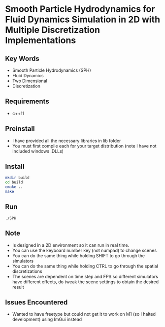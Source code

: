 # Smooth Particle Hydrodynamics for Fluid Dynamics Simulation in 2D with Multiple Discretization Implementations

## Key Words

- Smooth Particle Hydrodynamics (SPH)
- Fluid Dynamics
- Two Dimensional
- Discretization

## Requirements

- c++11

## Preinstall

- I have provided all the necessary libraries in lib folder
- You must first compile each for your target distribution (note I have not included windows .DLLs)

## Install

```bash
mkdir build
cd build
cmake ..
make
```

## Run

`./SPH`

## Note

- Is designed in a 2D environment so it can run in real time.
- You can use the keyboard number key (not numpad) to change scenes
- You can do the same thing while holding SHIFT to go through the simulators
- You can do the same thing while holding CTRL to go through the spatial discretizations
- The scenes are dependent on time step and FPS so different simulators have different effects, do tweak the scene settings to obtain the desired result

## Issues Encountered

- Wanted to have freetype but could not get it to work on M1 (so I halted development) using ImGui instead

```

```
